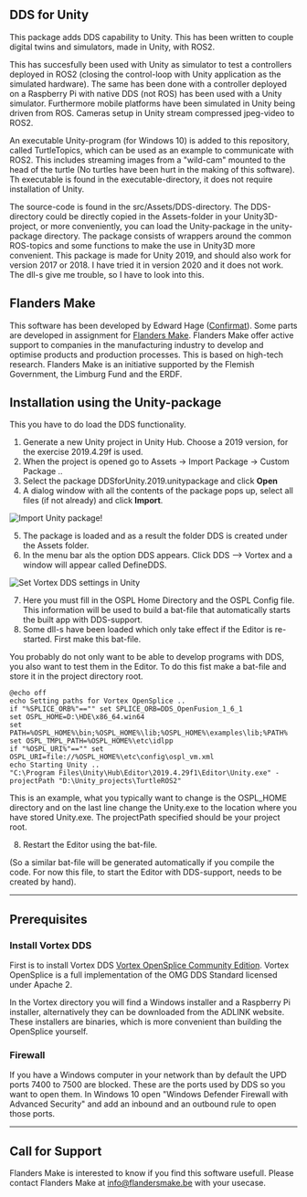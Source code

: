 ## DDS for Unity
This package adds DDS capability to Unity. This has been written to couple digital twins and simulators, made in Unity, with ROS2. 

This has succesfully been used with Unity as simulator to test a controllers deployed in ROS2 (closing the control-loop with Unity application as the simulated hardware). The same has been done with a controller deployed on a Raspberry Pi with native DDS (not ROS) has been used with a Unity simulator. 
Furthermore mobile platforms have been simulated in Unity being driven from ROS. Cameras setup in Unity stream compressed jpeg-video to ROS2. 

An executable Unity-program (for Windows 10) is added to this repository, called TurtleTopics, which can be used as an example to communicate with ROS2. This includes streaming images from a "wild-cam" mounted to the head of the turtle (No turtles have been hurt in the making of this software).
Th executable is found in the executable-directory, it does not require installation of Unity. 

The source-code is found in the src/Assets/DDS-directory. The DDS-directory could be directly copied in the Assets-folder in your Unity3D-project, or more conveniently, you can load the Unity-package in the unity-package directory.
The package consists of wrappers around the common ROS-topics and some functions to make the use in Unity3D more convenient. This package is made for Unity 2019, and should also work for version 2017 or 2018. I have tried it in version 2020 and it does not work. The dll-s give me trouble, so I have to look into this.

## Flanders Make
This software has been developed by Edward Hage ([Confirmat](https://www.confirmat.nl)). Some parts are developed in assignment for [Flanders Make](https://www.flandersmake.be/). Flanders Make offer active support to companies in the manufacturing industry to develop and optimise products and production processes. This is based on high-tech research.
Flanders Make is an initiative supported by the Flemish Government, the Limburg Fund and the ERDF.

## Installation using the Unity-package

This you have to do load the DDS functionality.

1. Generate a new Unity project in Unity Hub. Choose a 2019 version, for the exercise 2019.4.29f is used.
2. When the  project is opened go to Assets -> Import Package -> Custom Package .. 
3. Select the package DDSforUnity.2019.unitypackage and click **Open**
4. A dialog window with all the contents of the package pops up, select all files (if not already) and click **Import**.

![Import Unity package](https://bitbucket.org/edhage/dds-for-unity/media/window_import_DDS_for_unity.png)!

5. The package is loaded and as a result the folder DDS is created under the Assets folder.
6. In the menu bar als the option DDS appears. Click DDS --> Vortex and a window will appear called DefineDDS.

![Set Vortex DDS settings in Unity](https://bitbucket.org/edhage/dds-for-unity/media/define_dds_window.png)

7. Here you must fill in the OSPL Home Directory and the OSPL Config file. This information will be used to build a bat-file that automatically starts the built app with DDS-support.
8. Some dll-s have been loaded which only take effect if the Editor is re-started. First make this bat-file.

You probably do not only want to be able to develop programs with DDS, you also want to test them in the Editor. To do this fist make a bat-file and store it in the project directory root.

```
@echo off
echo Setting paths for Vortex OpenSplice ..
if "%SPLICE_ORB%"=="" set SPLICE_ORB=DDS_OpenFusion_1_6_1
set OSPL_HOME=D:\HDE\x86_64.win64
set PATH=%OSPL_HOME%\bin;%OSPL_HOME%\lib;%OSPL_HOME%\examples\lib;%PATH%
set OSPL_TMPL_PATH=%OSPL_HOME%\etc\idlpp
if "%OSPL_URI%"=="" set OSPL_URI=file://%OSPL_HOME%\etc\config\ospl_vm.xml
echo Starting Unity ..
"C:\Program Files\Unity\Hub\Editor\2019.4.29f1\Editor\Unity.exe" -projectPath "D:\Unity_projects\TurtleROS2"
```

This is an example, what you typically want to change is the OSPL_HOME directory and on the last line change the Unity.exe to the location where you have stored Unity.exe. The projectPath specified should be your project root.

8. Restart the Editor using the bat-file.

(So a similar bat-file will be generated automatically if you compile the code. For now this file, to start the Editor with DDS-support, needs to be created by hand).


---

## Prerequisites

### Install Vortex DDS

First is to install Vortex DDS [Vortex OpenSplice Community Edition](https://github.com/ADLINK-IST/opensplice). Vortex OpenSplice is a full implementation of the OMG DDS Standard licensed under Apache 2. 

In the Vortex directory you will find a Windows installer and a Raspberry Pi installer, alternatively they can be downloaded from the ADLINK website. These installers are binaries, which is more convenient than building the OpenSplice yourself.

### Firewall ###
If you have a Windows computer in your network than by default the UPD ports 7400 to 7500 are blocked. These are the ports used by DDS so you want to open them. In Windows 10 open "Windows Defender Firewall with Advanced Security" and add an inbound and an outbound rule to open those ports.

---
## Call for Support
Flanders Make is interested to know if you find this software usefull. Please contact Flanders Make at info@flandersmake.be with your usecase. 

